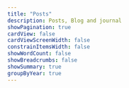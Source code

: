 ```yaml
---
title: "Posts"
description: Posts, Blog and journal
showPagination: true
cardView: false
cardViewScreenWidth: false
constrainItemsWidth: false
showWordCount: false
showBreadcrumbs: false
showSummary: true
groupByYear: true
---
```


